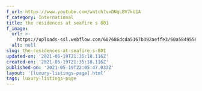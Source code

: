 ```yaml
---
f_url: https://www.youtube.com/watch?v=DNqLBV7kU1A
f_category: International
title: the residences at seafire s 801
f_image:
  url: >-
    https://uploads-ssl.webflow.com/607686dcda5167b392aeffe3/60a5849556c7de39e571a529_05.jpeg
  alt: null
slug: the-residences-at-seafire-s-801
updated-on: '2021-05-19T21:35:18.116Z'
created-on: '2021-05-19T21:35:18.116Z'
published-on: '2021-05-19T22:05:47.033Z'
layout: '[luxury-listings-page].html'
tags: luxury-listings-page
---
```



